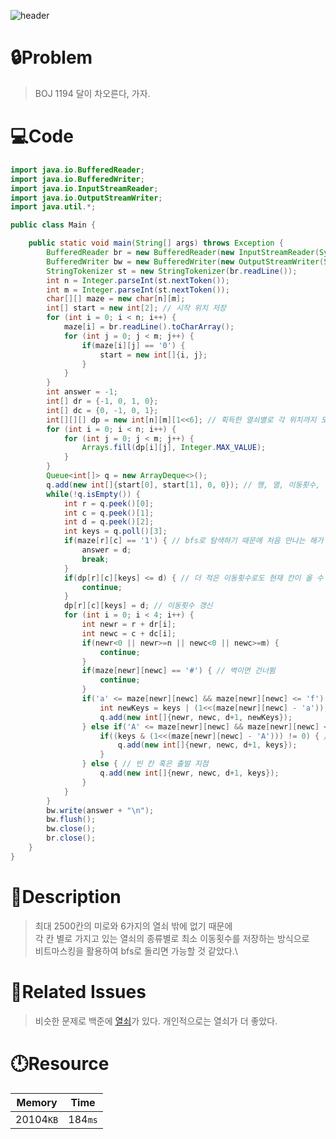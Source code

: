 ![header](https://capsule-render.vercel.app/api?type=waving&height=200&color=0:B2E6FF,100:FFB2D6&text=BOJ%201194&fontColor=FFFFFF&fontAlign=80&fontAlignY=35&fontSize=50)

# **🔒Problem**

> BOJ 1194 달이 차오른다, 가자.

# 💻**Code**

```java
import java.io.BufferedReader;
import java.io.BufferedWriter;
import java.io.InputStreamReader;
import java.io.OutputStreamWriter;
import java.util.*;

public class Main {

    public static void main(String[] args) throws Exception {
        BufferedReader br = new BufferedReader(new InputStreamReader(System.in));
        BufferedWriter bw = new BufferedWriter(new OutputStreamWriter(System.out));
        StringTokenizer st = new StringTokenizer(br.readLine());
        int n = Integer.parseInt(st.nextToken());
        int m = Integer.parseInt(st.nextToken());
        char[][] maze = new char[n][m];
        int[] start = new int[2]; // 시작 위치 저장
        for (int i = 0; i < n; i++) {
            maze[i] = br.readLine().toCharArray();
            for (int j = 0; j < m; j++) {
                if(maze[i][j] == '0') {
                    start = new int[]{i, j};
                }
            }
        }
        int answer = -1;
        int[] dr = {-1, 0, 1, 0};
        int[] dc = {0, -1, 0, 1};
        int[][][] dp = new int[n][m][1<<6]; // 획득한 열쇠별로 각 위치까지 도달하는 최소 이동횟수를 저장
        for (int i = 0; i < n; i++) {
            for (int j = 0; j < m; j++) {
                Arrays.fill(dp[i][j], Integer.MAX_VALUE);
            }
        }
        Queue<int[]> q = new ArrayDeque<>();
        q.add(new int[]{start[0], start[1], 0, 0}); // 행, 열, 이동횟수, 획득한 열쇠들
        while(!q.isEmpty()) {
            int r = q.peek()[0];
            int c = q.peek()[1];
            int d = q.peek()[2];
            int keys = q.poll()[3];
            if(maze[r][c] == '1') { // bfs로 탐색하기 때문에 처음 만나는 해가 최적해
                answer = d;
                break;
            }
            if(dp[r][c][keys] <= d) { // 더 적은 이동횟수로도 현재 칸이 올 수 있었다면 건너뜀
                continue;
            }
            dp[r][c][keys] = d; // 이동횟수 갱신
            for (int i = 0; i < 4; i++) {
                int newr = r + dr[i];
                int newc = c + dc[i];
                if(newr<0 || newr>=n || newc<0 || newc>=m) {
                    continue;
                }
                if(maze[newr][newc] == '#') { // 벽이면 건너뜀
                    continue;
                }
                if('a' <= maze[newr][newc] && maze[newr][newc] <= 'f') { // 열쇠 획득
                    int newKeys = keys | (1<<(maze[newr][newc] - 'a'));
                    q.add(new int[]{newr, newc, d+1, newKeys});
                } else if('A' <= maze[newr][newc] && maze[newr][newc] <= 'F') {
                    if((keys & (1<<(maze[newr][newc] - 'A'))) != 0) { // 문에 맞는 열쇠가 있으면 이동
                        q.add(new int[]{newr, newc, d+1, keys});
                    }
                } else { // 빈 칸 혹은 출발 지점
                    q.add(new int[]{newr, newc, d+1, keys});
                }
            }
        }
        bw.write(answer + "\n");
        bw.flush();
        bw.close();
        br.close();
    }
}
```

# **🔑Description**

> 최대 2500칸의 미로와 6가지의 열쇠 밖에 없기 때문에\
> 각 칸 별로 가지고 있는 열쇠의 종류별로 최소 이동횟수를 저장하는 방식으로\
> 비트마스킹을 활용하여 bfs로 돌리면 가능할 것 같았다.\

# **📑Related Issues**

> 비슷한 문제로 백준에 [열쇠](https://www.acmicpc.net/problem/9328)가 있다.
> 개인적으로는 열쇠가 더 좋았다.

# **🕛Resource**

| Memory    | Time    |
| --------- | ------- |
| 20104`KB` | 184`ms` |
